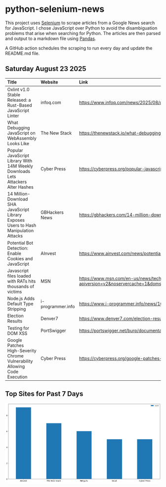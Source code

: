 # python-selenium-news

This project uses [Selenium](https://www.seleniumhq.org/) to scrape articles from a Google News search for JavaScript.
I chose JavaScript over Python to avoid the disambiguation problems that arise when searching for Python.
The articles are then parsed and output to a markdown file using [Pandas](https://pandas.pydata.org/).

A GitHub action schedules the scraping to run every day and update the README.md file.

## Saturday August 23 2025


| Title                                                                                 | Website           | Link                                                                                                                                                                                                                               |
|:--------------------------------------------------------------------------------------|:------------------|:-----------------------------------------------------------------------------------------------------------------------------------------------------------------------------------------------------------------------------------|
| Oxlint v1.0 Stable Released: a Rust-Based JavaScript Linter                           | infoq.com         | https://www.infoq.com/news/2025/08/oxlint-v1-released/                                                                                                                                                                             |
| What Debugging JavaScript on WebAssembly Looks Like                                   | The New Stack     | https://thenewstack.io/what-debugging-javascript-on-webassembly-looks-like/                                                                                                                                                        |
| Popular JavaScript Library With 14M Weekly Downloads Lets Attackers Alter Hashes      | Cyber Press       | https://cyberpress.org/popular-javascript-library/                                                                                                                                                                                 |
| 14 Million-Download SHA JavaScript Library Exposes Users to Hash Manipulation Attacks | GBHackers News    | https://gbhackers.com/14-million-download-sha-javascript-library-exposes/                                                                                                                                                          |
| Potential Bot Detection: Enable Cookies and JavaScript                                | AInvest           | https://www.ainvest.com/news/potential-bot-detection-enable-cookies-javascript-2508/                                                                                                                                               |
| Javascript files loaded with RATs hits thousands of victims                           | MSN               | https://www.msn.com/en-us/news/technology/javascript-files-loaded-with-rats-hits-thousands-of-victims/ar-AA1vcKUJ?apiversion=v2&noservercache=1&domshim=1&renderwebcomponents=1&wcseo=1&batchservertelemetry=1&noservertelemetry=1 |
| Node.js Adds Default Type Stripping                                                   | i-programmer.info | https://www.i-programmer.info/news/167-javascript/18264-nodejs-adds-default-type-stripping.html                                                                                                                                    |
| Election Results                                                                      | Denver7           | https://www.denver7.com/election-results                                                                                                                                                                                           |
| Testing for DOM XSS                                                                   | PortSwigger       | https://portswigger.net/burp/documentation/desktop/tools/dom-invader/dom-xss                                                                                                                                                       |
| Google Patches High-Severity Chrome Vulnerability Allowing Code Execution             | Cyber Press       | https://cyberpress.org/google-patches-high-severity-chrome-vulnerability-allowing-code-execution/?amp=1                                                                                                                            |
## Top Sites for Past 7 Days

![Graph of Top Sites](https://raw.githubusercontent.com/dan-mba/python-selenium-news/main/last-week.png)
